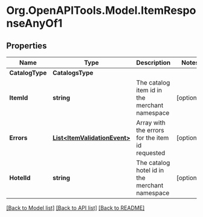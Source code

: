 # Org.OpenAPITools.Model.ItemResponseAnyOf1

## Properties

Name | Type | Description | Notes
------------ | ------------- | ------------- | -------------
**CatalogType** | **CatalogsType** |  | 
**ItemId** | **string** | The catalog item id in the merchant namespace | [optional] 
**Errors** | [**List&lt;ItemValidationEvent&gt;**](ItemValidationEvent.md) | Array with the errors for the item id requested | [optional] 
**HotelId** | **string** | The catalog hotel id in the merchant namespace | [optional] 

[[Back to Model list]](../README.md#documentation-for-models) [[Back to API list]](../README.md#documentation-for-api-endpoints) [[Back to README]](../README.md)


